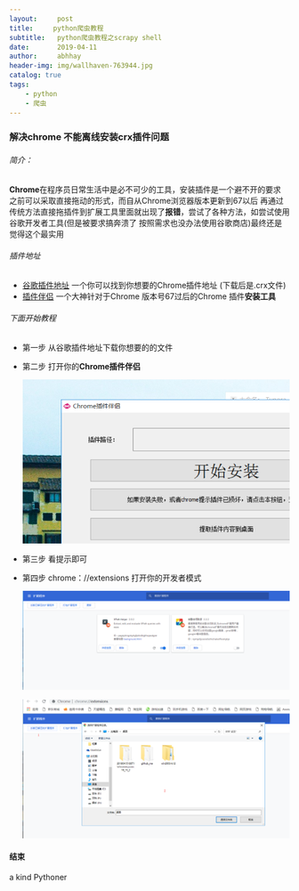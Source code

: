 ```yaml
---
layout:     post
title:     python爬虫教程
subtitle:   python爬虫教程之scrapy shell
date:       2019-04-11
author:     abhhay
header-img: img/wallhaven-763944.jpg
catalog: true
tags:
    - python
    - 爬虫
---
```




### 解决chrome 不能离线安装crx插件问题

###### 简介：

​	**Chrome**在程序员日常生活中是必不可少的工具，安装插件是一个避不开的要求 之前可以采取直接拖动的形式，而自从Chrome浏览器版本更新到67以后 再通过传统方法直接拖插件到扩展工具里面就出现了**报错**，尝试了各种方法，如尝试使用谷歌开发者工具(但是被要求搞奔溃了 按照需求也没办法使用谷歌商店)最终还是觉得这个最实用

###### 插件地址

 + [谷歌插件地址](<http://chromecj.com/>)  一个你可以找到你想要的Chrome插件地址 (下载后是.crx文件)
 + [插件伴侣](<http://chromecj.com/>)   一个大神针对于Chrome 版本号67过后的Chrome 插件**安装工具**

###### 下面开始教程

+ 第一步 从谷歌插件地址下载你想要的的文件

+ 第二步 打开你的**Chrome插件伴侣**

  ![](/img/crx-1.png)

+ 第三步 看提示即可

+ 第四步 chrome：//extensions 打开你的开发者模式

  ![](/img/crx-2.png)

  ![](/img/crx-3.png)

  

#### 结束

  a kind Pythoner


